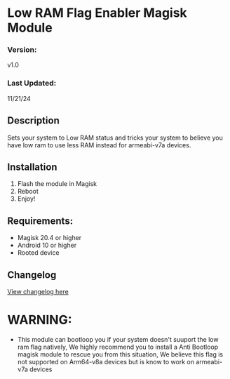 # Low RAM Flag Enabler Magisk Module

### Version:
v1.0

### Last Updated:
11/21/24

## Description
Sets your system to Low RAM status and tricks your system to believe you have low ram to use less RAM instead for armeabi-v7a devices.

## Installation 
1. Flash the module in Magisk
3. Reboot
4. Enjoy!

## Requirements:
- Magisk 20.4 or higher
- Android 10 or higher
- Rooted device

## Changelog
[View changelog here](url)


# WARNING:
- This module can bootloop you if your system doesn't suuport the low ram flag natively, We highly recommend you to install a Anti Bootloop magisk module to rescue you from this situation, We believe this flag is not supported on Arm64-v8a devices but is know to work on armeabi-v7a devices
